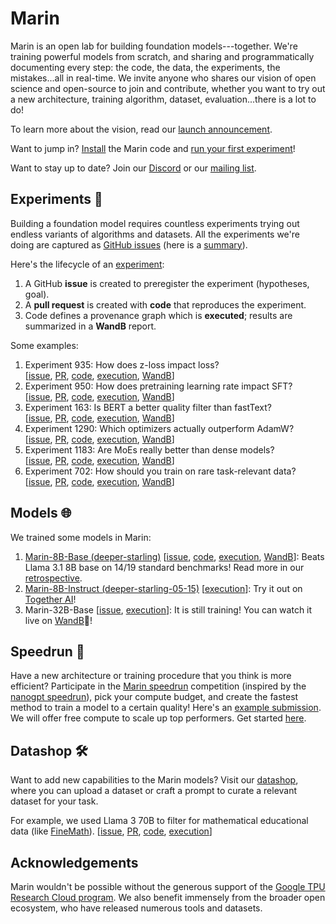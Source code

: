# Marin

Marin is an open lab for building foundation models---together.
We're training powerful models from scratch, and sharing and programmatically documenting every step:
the code, the data, the experiments, the mistakes...all in real-time.
We invite anyone who shares our vision of open science and open-source to join and contribute,
whether you want to try out a new architecture, training algorithm, dataset,
evaluation...there is a lot to do!

To learn more about the vision, read our [launch announcement](/blog/2025/05/19/announcement/).

Want to jump in?  [Install](https://marin.readthedocs.io/en/latest/tutorials/installation/) the Marin code and
[run your first experiment](https://marin.readthedocs.io/en/latest/tutorials/first-experiment/)!

Want to stay up to date?  Join our [Discord](https://discord.gg/J9CTk7pqcM) or our [mailing list](https://groups.google.com/u/0/g/marin-community/).

## Experiments 🧪

Building a foundation model requires countless experiments trying out endless variants of algorithms and datasets.
All the experiments we're doing are captured as [GitHub issues](https://github.com/marin-community/marin/issues?q=is%3Aissue%20label%3Aexperiment) (here is a [summary](https://marin.readthedocs.io/en/latest/reports/)).

Here's the lifecycle of an [experiment](https://marin.readthedocs.io/en/latest/explanations/experiments/):
1. A GitHub **issue** is created to preregister the experiment (hypotheses, goal).
2. A **pull request** is created with **code** that reproduces the experiment.
3. Code defines a provenance graph which is **executed**; results are summarized in a **WandB** report.

Some examples:
1. Experiment 935: How does z-loss impact loss?<br>
   [[issue](https://github.com/marin-community/marin/issues/935),
    [PR](https://github.com/marin-community/marin/pull/941),
    [code](https://github.com/marin-community/marin/blob/main/experiments/exp934_zloss.py),
    [execution](https://marin.community/data-browser/experiment?path=gs%3A%2F%2Fmarin-us-central2%2Fexperiments%2Fexp934_zloss-68c8ed.json),
    [WandB](https://wandb.ai/marin-community/marin/reports/ZLoss-vs-Not-1-4B--VmlldzoxMjEzMzA1NA)]
2. Experiment 950: How does pretraining learning rate impact SFT?<br>
   [[issue](https://github.com/marin-community/marin/issues/950),
    [PR](https://github.com/marin-community/marin/pull/952),
    [code](https://github.com/marin-community/marin/blob/main/experiments/exp950_sft_amenability.py),
    [execution](https://marin.community/data-browser/experiment?path=gs%3A%2F%2Fmarin-us-central2%2Fexperiments%2Fexp950_sft_amenability-050465.json),
    [WandB](https://wandb.ai/marin-community/marin/reports/How-does-Learning-Rate-Schedule-Impact-SFT---VmlldzoxMjgyNDkyOQ)]
3. Experiment 163: Is BERT a better quality filter than fastText?<br>
   [[issue](https://github.com/marin-community/marin/issues/163),
    [PR](https://github.com/marin-community/marin/pull/1298),
    [code](https://github.com/marin-community/marin/blob/main/experiments/exp163_bert.py),
    [execution](https://marin.community/data-browser/experiment/?path=gs%3A//marin-us-central2/experiments/exp163_bert-d29862.json),
    [WandB](https://wandb.ai/marin-community/marin/reports/Experiment-163-Fasttext-vs-BERT--VmlldzoxMjgyOTk0OQ)]
4. Experiment 1290: Which optimizers actually outperform AdamW?<br>
   [[issue](https://github.com/marin-community/marin/issues/1290),
    [PR](https://github.com/marin-community/marin/pull/1293),
    [code](https://github.com/WhenWen/marin/tree/kaiyue/optimizers/marin/optimizer_sweep),
    [execution](https://marin.community/data-browser/experiment/?path=gs%3A//marin-eu-west4/experiments/exp725_adamwsweep_520M_1-e70fba.json),
    [WandB](https://wandb.ai/marin-community/marin/reports/Fantastic-Optimizers-and-Where-to-Find-Them--VmlldzoxMjgzMzQ2NQ)]
5. Experiment 1183: Are MoEs really better than dense models?<br>
   [[issue](https://github.com/marin-community/marin/issues/1183),
    [PR](https://github.com/marin-community/marin/pull/1270),
    [code](https://github.com/marin-community/marin/blob/main/experiments/exp1183_olmoe.py),
    [execution](https://marin.community/data-browser/experiment/?path=gs%3A%2F%2Fmarin-us-west4%2Fexperiments%2Fexp1183_olmoe-f9d291.json),
    [WandB](https://api.wandb.ai/links/marin-community/qi3u8nx7)]
6. Experiment 702: How should you train on rare task-relevant data?<br>
   [[issue](https://github.com/marin-community/marin/issues/702),
    [PR](https://github.com/marin-community/marin/pull/1297),
    [code](https://github.com/marin-community/marin/tree/main/experiments/two_stage),
    [execution](https://marin.community/data-browser/view/?paths=%5B%22gs%3A%2F%2Fmarin-us-central2%2Fexperiments%2Fjoint_ptft-3b3709.json%22%5D),
    [WandB](https://wandb.ai/stanford-mercury/suhas-two-stage/reports/Two-stage-training-main-results-5-18---VmlldzoxMjgzNTg3MA?accessToken=2mbamb7vwfbaj8205ga8yojvyg471v3jkftrcwinp7vl4lnqfan3exsg7qs3scnx)]

## Models 🌐

We trained some models in Marin:
1. [Marin-8B-Base (deeper-starling)](https://huggingface.co/marin-community/marin-8b-base)
   [[issue](https://github.com/marin-community/marin/issues/600),
    [code](https://github.com/marin-community/marin/blob/main/experiments/tootsie/exp600_tootsie.py),
    [execution](https://marin.community/data-browser/experiment/?path=gs%3A//marin-us-central2/experiments/exp600_tootsie-4699e2.json),
    [WandB](https://wandb.ai/marin-community/marin/reports/Tootsie-8B---VmlldzoxMTY3MzU3OA)]:
    Beats Llama 3.1 8B base on 14/19 standard benchmarks!
    Read more in our [retrospective](https://marin.readthedocs.io/en/latest/reports/marin-8b-retro/).
2. [Marin-8B-Instruct (deeper-starling-05-15)](https://huggingface.co/marin-community/marin-8b-instruct)
   [[execution](https://marin.community/data-browser/experiment/?path=gs%3A%2F%2Fmarin-us-central2%2Fexperiments%2FexpPH_starling_sft-d4db6c.json)]:
   Try it out on
   [Together AI](https://api.together.ai/playground/v2/chat/marin-community/marin-8b-instruct)!
3. Marin-32B-Base
   [[issue](https://github.com/marin-community/marin/issues/1295),
    [execution](http://marin.community/data-browser/experiment/?path=gs%3A//marin-us-central2/experiments/exp859_big_tootsies-e9092f.json)]:
    It is still training!  You can watch it live on [WandB](https://wandb.ai/marin-community/marin/runs/llama-32b-tootsie-2?nw=nwuserdlwh)🍿!

## Speedrun 🏃

Have a new architecture or training procedure that you think is more efficient?
Participate in the [Marin speedrun](https://marin.community/speedrun) competition
(inspired by the [nanogpt speedrun](https://github.com/KellerJordan/modded-nanogpt?tab=readme-ov-file#world-record-history)),
pick your compute budget,
and create the fastest method to train a model to a certain quality!
Here's an [example submission](https://github.com/marin-community/marin/blob/main/experiments/speedrun/llama_75m_adamax/llama_75m_adamax.py).
We will offer free compute to scale up top performers.
Get started [here](https://marin.readthedocs.io/en/latest/tutorials/submitting-speedrun/).

## Datashop 🛠️

Want to add new capabilities to the Marin models?
Visit our [datashop](https://marin.readthedocs.io/en/latest/tutorials/datashop/), where you can upload a dataset or craft a prompt to curate a relevant dataset for your task.

For example, we used Llama 3 70B to filter for mathematical educational data (like [FineMath](https://huggingface.co/datasets/HuggingFaceTB/finemath)).
   [[issue](https://github.com/marin-community/marin/issues/963),
    [PR](https://github.com/marin-community/marin/pull/1135),
    [code](https://github.com/marin-community/marin/blob/91b86a710664bed75c61e109c740852c4dcf60ad/experiments/exp963_cascade_finemath.py),
    [execution](https://marin.community/data-browser/experiment?path=gs%3A%2F%2Fmarin-us-east1%2Fexperiments%2Fexp963_cascade_finemath-fa55e6.json)]

## Acknowledgements

Marin wouldn't be possible without the generous support of the [Google TPU Research Cloud program](https://sites.research.google/trc/about/).
We also benefit immensely from the broader open ecosystem, who have released numerous tools and datasets.
